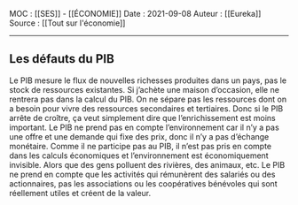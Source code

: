 MOC : [[SES]] - [[ÉCONOMIE]]
Date : 2021-09-08
Auteur : [[Eureka]]
Source : [[Tout sur l'économie]]
***

## Les défauts du PIB
Le PIB mesure le flux de nouvelles richesses produites dans un pays, pas le stock de ressources existantes. Si j’achète une maison d’occasion, elle ne rentrera pas dans la calcul du PIB. 
On ne sépare pas les ressources dont on a besoin pour vivre des ressources secondaires et tertiaires. 
Donc si le PIB arrête de croître, ça veut simplement dire que l’enrichissement est moins important.
Le PIB ne prend pas en compte l’environnement car il n’y a pas une offre et une demande qui fixe des prix, donc il n’y a pas d’échange monétaire. Comme il ne participe pas au PIB, il n’est pas pris en compte dans les calculs économiques et l’environnement est économiquement invisible. Alors que des gens polluent des rivières, des animaux, etc. 
Le PIB ne prend en compte que les activités qui rémunèrent des salariés ou des actionnaires, pas les associations ou les coopératives bénévoles qui sont réellement utiles et créent de la valeur.